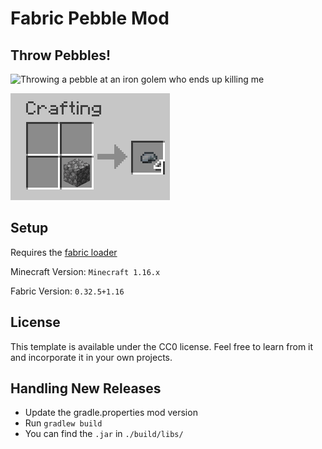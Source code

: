 # Fabric Pebble Mod

## Throw Pebbles!

![Throwing a pebble at an iron golem who ends up killing me](/media/pebble.gif)

![Crafting Recipe, Shapeless 1 cobble -> 4 pebbles](/media/recipe.png)

## Setup

Requires the [fabric loader](https://fabricmc.net/use/)

Minecraft Version:  `Minecraft 1.16.x`

Fabric Version:     `0.32.5+1.16`

## License

This template is available under the CC0 license. Feel free to learn from it and incorporate it in your own projects.

## Handling New Releases
- Update the gradle.properties mod version
- Run `gradlew build`
- You can find the `.jar` in `./build/libs/`
